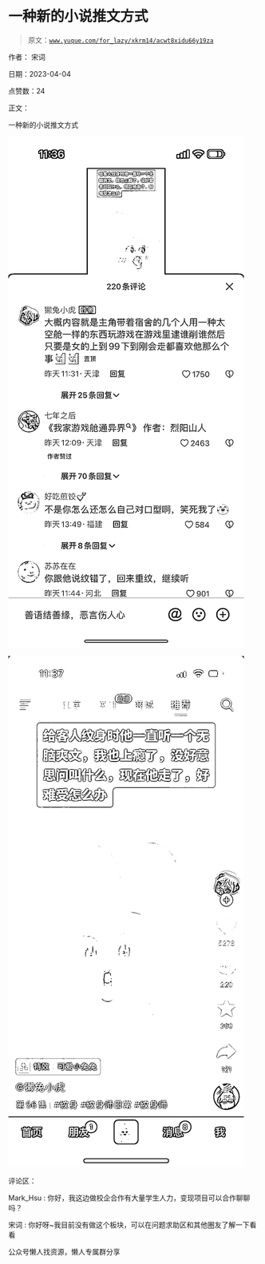 # 一种新的小说推文方式

> 原文：[`www.yuque.com/for_lazy/xkrm14/acwt8xidu66y19za`](https://www.yuque.com/for_lazy/xkrm14/acwt8xidu66y19za)

作者： 宋词

日期：2023-04-04

点赞数：24

正文：

一种新的小说推文方式

![](img/7bc4da79c9cef69b08f0bbfc98a94317.png)

![](img/ad9afd354acea6158db38ecdb9f7b0b7.png)

评论区：

Mark_Hsu : 你好，我这边做校企合作有大量学生人力，变现项目可以合作聊聊吗？

宋词 : 你好呀~我目前没有做这个板块，可以在问题求助区和其他圈友了解一下看看

公众号懒人找资源，懒人专属群分享

